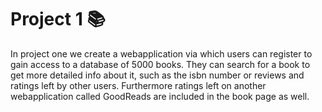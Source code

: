 # Project 1 :books:

In project one we create a webapplication via which users can register to gain access to a database of 5000 books. They can search for a book to get more detailed info about it, such as the isbn number or reviews and ratings left by other users. Furthermore ratings left on another webapplication called GoodReads are included in the book page as well. 
